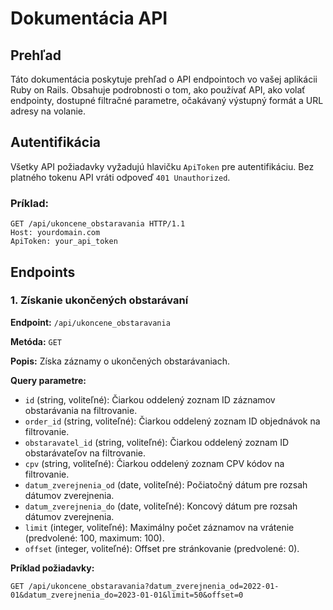 
# Dokumentácia API

## Prehľad
Táto dokumentácia poskytuje prehľad o API endpointoch vo vašej aplikácii Ruby on Rails. Obsahuje podrobnosti o tom, ako používať API, ako volať endpointy, dostupné filtračné parametre, očakávaný výstupný formát a URL adresy na volanie.

## Autentifikácia
Všetky API požiadavky vyžadujú hlavičku `ApiToken` pre autentifikáciu. Bez platného tokenu API vráti odpoveď `401 Unauthorized`.

### Príklad:

```http
GET /api/ukoncene_obstaravania HTTP/1.1
Host: yourdomain.com
ApiToken: your_api_token
```

## Endpoints

### 1. Získanie ukončených obstarávaní

**Endpoint:** `/api/ukoncene_obstaravania`

**Metóda:** `GET`

**Popis:** Získa záznamy o ukončených obstarávaniach.

**Query parametre:**

- `id` (string, voliteľné): Čiarkou oddelený zoznam ID záznamov obstarávania na filtrovanie.
- `order_id` (string, voliteľné): Čiarkou oddelený zoznam ID objednávok na filtrovanie.
- `obstaravatel_id` (string, voliteľné): Čiarkou oddelený zoznam ID obstarávateľov na filtrovanie.
- `cpv` (string, voliteľné): Čiarkou oddelený zoznam CPV kódov na filtrovanie.
- `datum_zverejnenia_od` (date, voliteľné): Počiatočný dátum pre rozsah dátumov zverejnenia.
- `datum_zverejnenia_do` (date, voliteľné): Koncový dátum pre rozsah dátumov zverejnenia.
- `limit` (integer, voliteľné): Maximálny počet záznamov na vrátenie (predvolené: 100, maximum: 100).
- `offset` (integer, voliteľné): Offset pre stránkovanie (predvolené: 0).

**Príklad požiadavky:**

```http
GET /api/ukoncene_obstaravania?datum_zverejnenia_od=2022-01-01&datum_zverejnenia_do=2023-01-01&limit=50&offset=0
```

